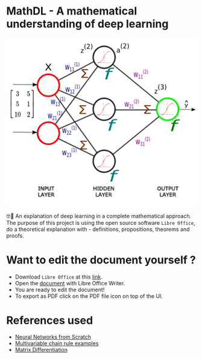 # MathDL - A mathematical understanding of deep learning

![](docs/mathdl-front-img.jpg)

🤓📐 An explanation of deep learning in a complete mathematical approach. The purpose of this project is using the open source software `Libre Office`, do a theoretical explanation with - definitions, propositions, theorems and proofs.

# Want to edit the document yourself ?

- Download `Libre Office` at this [link](https://fr.libreoffice.org/download/telecharger-libreoffice/).
- Open the [document](mathdl/paper.odp) with Libre Office Writer.
- You are ready to edit the document!
- To export as PDF click on the PDF file icon on top of the UI.

# References used

- [Neural Networks from Scratch](https://www.youtube.com/watch?v=Wo5dMEP_BbI&list=PLQVvvaa0QuDcjD5BAw2DxE6OF2tius3V3)
- [Multivariable chain rule examples](https://mathinsight.org/chain_rule_multivariable_examples#:~:text=The%20chain%20rule%20says%20that,g(s%2Ct).&text=Then%2C%20we%27ll%20end%20up,(x%2Cy)%5D)
- [Matrix Differentiation](https://atmos.washington.edu/~dennis/MatrixCalculus.pdf)